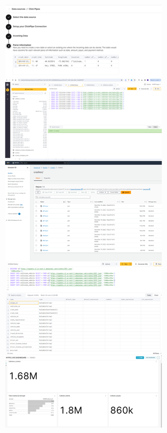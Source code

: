 ![](2023-11-16-20-02-13.png)
![](2023-11-19-19-27-30.png)
![](2023-11-19-19-28-10.png)
![](2023-11-20-10-48-03.png)
![](2023-11-20-14-25-43.png)
